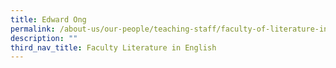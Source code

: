 ```yaml
---
title: Edward Ong
permalink: /about-us/our-people/teaching-staff/faculty-of-literature-in-english/edward-ong/
description: ""
third_nav_title: Faculty Literature in English
---
```

